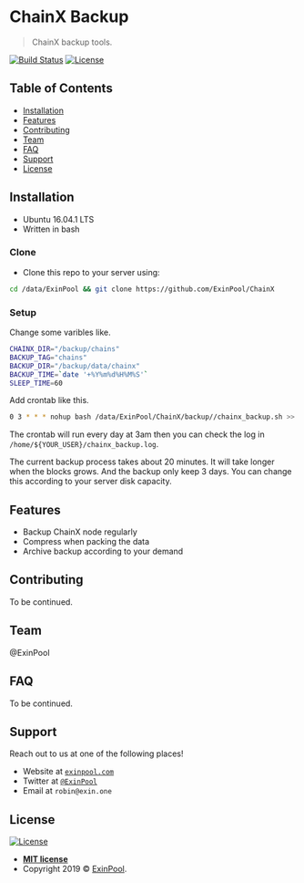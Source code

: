 # ChainX Backup

> ChainX backup tools.

[![Build Status](http://img.shields.io/travis/badges/badgerbadgerbadger.svg?style=flat-square)](https://travis-ci.org/badges/badgerbadgerbadger) [![License](http://img.shields.io/:license-mit-blue.svg?style=flat-square)](http://badges.mit-license.org)

## Table of Contents 

- [Installation](#installation)
- [Features](#features)
- [Contributing](#contributing)
- [Team](#team)
- [FAQ](#faq)
- [Support](#support)
- [License](#license)

## Installation

- Ubuntu 16.04.1 LTS
- Written in bash

### Clone

- Clone this repo to your server using:

``` bash
cd /data/ExinPool && git clone https://github.com/ExinPool/ChainX
```

### Setup

Change some varibles like.

``` bash
CHAINX_DIR="/backup/chains"
BACKUP_TAG="chains"
BACKUP_DIR="/backup/data/chainx"
BACKUP_TIME=`date '+%Y%m%d%H%M%S'`
SLEEP_TIME=60
```

Add crontab like this.

``` bash
0 3 * * * nohup bash /data/ExinPool/ChainX/backup//chainx_backup.sh >> /home/${YOUR_USER}/chainx_backup.log &
```

The crontab will run every day at 3am then you can check the log in `/home/${YOUR_USER}/chainx_backup.log`.

The current backup process takes about 20 minutes. It will take longer when the blocks grows. And the backup only keep 3 days. You can change this according to your server disk capacity.

## Features

- Backup ChainX node regularly
- Compress when packing the data
- Archive backup according to your demand

## Contributing

To be continued.

## Team

@ExinPool

## FAQ

To be continued.

## Support

Reach out to us at one of the following places!

- Website at <a href="https://exinpool.com" target="_blank">`exinpool.com`</a>
- Twitter at <a href="http://twitter.com/ExinPool" target="_blank">`@ExinPool`</a>
- Email at `robin@exin.one`

## License

[![License](http://img.shields.io/:license-mit-blue.svg?style=flat-square)](http://badges.mit-license.org)

- **[MIT license](https://opensource.org/licenses/mit-license.php)**
- Copyright 2019 © <a href="https://exinpool.com" target="_blank">ExinPool</a>.